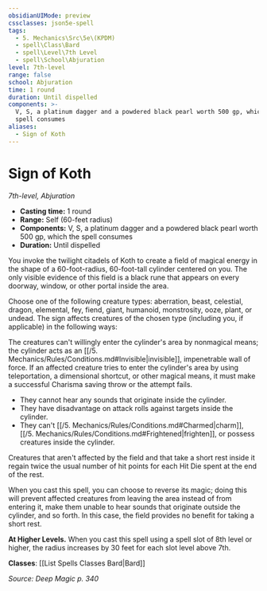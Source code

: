 ```yaml
---
obsidianUIMode: preview
cssclasses: json5e-spell
tags:
  - 5. Mechanics\Src\5e\(KPDM)
  - spell\Class\Bard
  - spell\Level\7th Level
  - spell\School\Abjuration
level: 7th-level
range: false
school: Abjuration
time: 1 round
duration: Until dispelled
components: >-
  V, S, a platinum dagger and a powdered black pearl worth 500 gp, which the
  spell consumes
aliases:
  - Sign of Koth
---
```

# Sign of Koth
*7th-level, Abjuration*  

- **Casting time:** 1 round
- **Range:** Self (60-feet radius)
- **Components:** V, S, a platinum dagger and a powdered black pearl worth 500 gp, which the spell consumes
- **Duration:** Until dispelled

You invoke the twilight citadels of Koth to create a field of magical energy in the shape of a 60-foot-radius, 60-foot-tall cylinder centered on you. The only visible evidence of this field is a black rune that appears on every doorway, window, or other portal inside the area.

Choose one of the following creature types: aberration, beast, celestial, dragon, elemental, fey, fiend, giant, humanoid, monstrosity, ooze, plant, or undead. The sign affects creatures of the chosen type (including you, if applicable) in the following ways:

The creatures can't willingly enter the cylinder's area by nonmagical means; the cylinder acts as an [[/5. Mechanics/Rules/Conditions.md#Invisible\|invisible]], impenetrable wall of force. If an affected creature tries to enter the cylinder's area by using teleportation, a dimensional shortcut, or other magical means, it must make a successful Charisma saving throw or the attempt fails.

- They cannot hear any sounds that originate inside the cylinder.  
- They have disadvantage on attack rolls against targets inside the cylinder.  
- They can't [[/5. Mechanics/Rules/Conditions.md#Charmed\|charm]], [[/5. Mechanics/Rules/Conditions.md#Frightened\|frighten]], or possess creatures inside the cylinder.  

Creatures that aren't affected by the field and that take a short rest inside it regain twice the usual number of hit points for each Hit Die spent at the end of the rest.

When you cast this spell, you can choose to reverse its magic; doing this will prevent affected creatures from leaving the area instead of from entering it, make them unable to hear sounds that originate outside the cylinder, and so forth. In this case, the field provides no benefit for taking a short rest.

**At Higher Levels.** When you cast this spell using a spell slot of 8th level or higher, the radius increases by 30 feet for each slot level above 7th.

**Classes**: [[List Spells Classes Bard\|Bard]]

*Source: Deep Magic p. 340*
